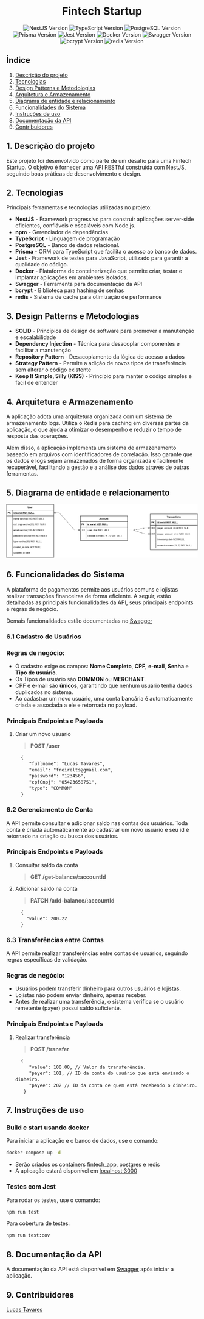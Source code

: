 <h1 align="center">
  Fintech Startup
  <br>
</h1>

<p align="center">

  <img src="https://img.shields.io/badge/Nestjs-10.0-darkred" alt="NestJS Version" />
  <img src="https://img.shields.io/badge/Typescript-5.1.3-darkblue" alt="TypeScript Version" />
  <img src="https://img.shields.io/badge/PostgreSQL-13.4-blue" alt="PostgreSQL Version" />
  <img src="https://img.shields.io/badge/Prisma-5.19.1-lightblue" alt="Prisma Version" />
  <img src="https://img.shields.io/badge/Jest-29.5.0-brightgreen" alt="Jest Version" />
  <img src="https://img.shields.io/badge/Docker-24.0.3-blue" alt="Docker Version" />
  <img src="https://img.shields.io/badge/Swagger-7.4.0-green" alt="Swagger Version" />
  <img src="https://img.shields.io/badge/bcrypt-5.1.1-orange" alt="bcrypt Version" />
  <img src="https://img.shields.io/badge/redis-3.1.2-red" alt="redis Version" />
</p>

## Índice

1. [Descrição do projeto](#descrição-do-projeto)
2. [Tecnologias](#tecnologias)
3. [Design Patterns e Metodologias](#design-patterns-e-Metodologias)
4. [Arquitetura e Armazenamento](#arquitetura-e-armazenamento)
5. [Diagrama de entidade e relacionamento](#diagrama-de-entidade-e-relacionamento)
6. [Funcionalidades do Sistema](#funcionalidades-do-sistema)
7. [Instruções de uso](#instruções-de-uso)
8. [Documentação da API](#documentação-da-api)
9. [Contribuidores](#contribuidores)

## 1. Descrição do projeto

Este projeto foi desenvolvido como parte de um desafio para uma Fintech Startup. O objetivo é fornecer uma API RESTful construída com NestJS, seguindo boas práticas de desenvolvimento e design.

## 2. Tecnologias

Principais ferramentas e tecnologias utilizadas no projeto:

- **NestJS** - Framework progressivo para construir aplicações server-side eficientes, confiáveis e escaláveis com Node.js.
- **npm** - Gerenciador de dependências
- **TypeScript** - Linguagem de programação
- **PostgreSQL** - Banco de dados relacional.
- **Prisma** - ORM para TypeScript que facilita o acesso ao banco de dados.
- **Jest** - Framework de testes para JavaScript, utilizado para garantir a qualidade do código.
- **Docker** - Plataforma de conteinerização que permite criar, testar e implantar aplicações em ambientes isolados.
- **Swagger** - Ferramenta para documentação da API
- **bcrypt** - Biblioteca para hashing de senhas
- **redis** - Sistema de cache para otimização de performance

## 3. Design Patterns e Metodologias

- **SOLID** - Princípios de design de software para promover a manutenção e escalabilidade
- **Dependency Injection** - Técnica para desacoplar componentes e facilitar a manutenção
- **Repository Pattern** - Desacoplamento da lógica de acesso a dados
- **Strategy Pattern** - Permite a adição de novos tipos de transferência sem alterar o código existente
- **Keep It Simple, Silly (KISS)** - Princípio para manter o código simples e fácil de entender

## 4. Arquitetura e Armazenamento

A aplicação adota uma arquitetura organizada com um sistema de armazenamento logs. Utiliza o Redis para caching em diversas partes da aplicação, o que ajuda a otimizar o desempenho e reduzir o tempo de resposta das operações.

Além disso, a aplicação implementa um sistema de armazenamento baseado em arquivos com identificadores de correlação. Isso garante que os dados e logs sejam armazenados de forma organizada e facilmente recuperável, facilitando a gestão e a análise dos dados através de outras ferramentas.

## 5. Diagrama de entidade e relacionamento

<img src="./.github/images/diagram.png" alt="Diagram" />

## 6. Funcionalidades do Sistema

A plataforma de pagamentos permite aos usuários comuns e lojistas realizar transações financeiras de forma eficiente. A seguir, estão detalhadas as principais funcionalidades da API, seus principais endpoints e regras de negócio.

Demais funcionalidades estão documentadas no [Swagger](http://localhost:3000/docs/)

### 6.1 Cadastro de Usuários

### Regras de negócio:

- O cadastro exige os campos: **Nome Completo**, **CPF**, **e-mail**, **Senha** e **Tipo de usuário**.
- Os Tipos de usuário são **COMMON** ou **MERCHANT**.
- CPF e e-mail são **únicos**, garantindo que nenhum usuário tenha dados duplicados no sistema.
- Ao cadastrar um novo usuário, uma conta bancária é automaticamente criada e associada a ele e retornada no payload.

### Principais Endpoints e Payloads

1. Criar um novo usuário

   > **POST /user**

   ```
     {
        "fullname": "Lucas Tavares",
        "email": "freirelts@gmail.com",
        "password": "123456",
        "cpfCnpj": "05423658751",
        "type": "COMMON"
     }
   ```

### 6.2 Gerenciamento de Conta

A API permite consultar e adicionar saldo nas contas dos usuários. Toda conta é criada automaticamente ao cadastrar um novo usuário e seu id é retornado na criação ou busca dos usuários.

### Principais Endpoints e Payloads

1. Consultar saldo da conta

   > **GET /get-balance/:accountId**

2. Adicionar saldo na conta

   > **PATCH /add-balance/:accountId**

   ```
     {
       "value": 200.22
     }
   ```

### 6.3 Transferências entre Contas

A API permite realizar transferências entre contas de usuários, seguindo regras específicas de validação.

### Regras de negócio:

- Usuários podem transferir dinheiro para outros usuários e lojistas.
- Lojistas não podem enviar dinheiro, apenas receber.
- Antes de realizar uma transferência, o sistema verifica se o usuário remetente (payer) possui saldo suficiente.

### Principais Endpoints e Payloads

1. Realizar transferência

   > **POST /transfer**

   ```
     {
        "value": 100.00, // Valor da transferência.
        "payer": 101, // ID da conta do usuário que está enviando o dinheiro.
        "payee": 202 // ID da conta de quem está recebendo o dinheiro.
      }
   ```

## 7. Instruções de uso

### Build e start usando docker

Para iniciar a aplicação e o banco de dados, use o comando:

```bash
docker-compose up -d
```

- Serão criados os containers fintech_app, postgres e redis
- A aplicação estará disponível em [localhost:3000](http://localhost:3000/)

### Testes com Jest

Para rodar os testes, use o comando:

```bash
npm run test
```

Para cobertura de testes:

```bash
npm run test:cov
```

## 8. Documentação da API

A documentação da API está disponível em [Swagger](http://localhost:3000/docs/) após iniciar a aplicação.

## 9. Contribuidores

[Lucas Tavares](https://www.linkedin.com/in/lucas-tavares-a25323116/)
